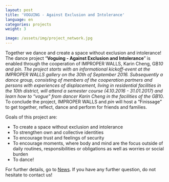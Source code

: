 ```yaml
---
layout: post
title: 'VOGUING - Against Exclusion and Intolerance'
language: en
categories: projects
weight: 3

image: /assets/img/project_network.jpg
---
```


Together we dance and create a space without exclusion and intolerance!
The dance project “**Voguing - Against Exclusion and Intolerance**” is enabled through the cooperation of IMPROPER WALLS, Karin Cheng, GB*10 and *pin*.
The project starts with an informational kickoff-event at the IMPROPER WALLS gallery on the 30th of September 2016. Subsequently a dance group, consisting of members of the cooperation partners and persons with experiences of displacement, living in residential facilities in the 10th district, will attend a semester course (4.10.2016 - 31.01.2017) and learn how to “vogue” from dancer Karin Cheng in the facilities of the GB*10.
To conclude the project, IMPROPER WALLS and *pin* will host a “Finissage” to get together, reflect, dance and perform for friends and families.

Goals of this project are:

* To create a space without exclusion and intolerance
* To strengthen own and collective identities
* To encourage trust and feelings of security
* To encourage moments, where body and mind are the focus outside of daily routines, responsibilities or obligations as well as worries or social burden
* To dance!

For further details, go to <a class='scroll-on-page-link' href='#start'>News</a>. If you have any further question, do not hesitate to contact us!
